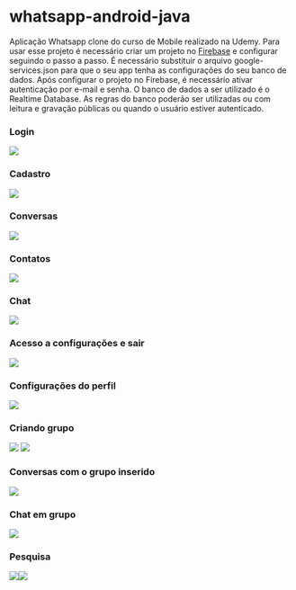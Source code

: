 # whatsapp-android-java
Aplicação Whatsapp clone do curso de Mobile realizado na Udemy.
Para usar esse projeto é necessário criar um projeto no [Firebase](https://accounts.google.com/signin/v2/identifier?passive=1209600&osid=1&continue=https%3A%2F%2Fconsole.firebase.google.com%2F%3Fhl%3Dpt-br&followup=https%3A%2F%2Fconsole.firebase.google.com%2F%3Fhl%3Dpt-br&hl=pt-br&flowName=GlifWebSignIn&flowEntry=ServiceLogin) e configurar seguindo o passo a passo. É necessário substituir o arquivo google-services.json para que o seu app tenha as configurações do seu banco de dados. Após configurar o projeto no Firebase, é necessário ativar autenticação por e-mail e senha. O banco de dados a ser utilizado é o Realtime Database. As regras do banco poderão ser utilizadas ou com leitura e gravação públicas ou quando o usuário estiver autenticado.

### Login

![](https://github.com/davif10/Imagens/blob/main/WhatsApp/teladelogin.PNG)

### Cadastro

![](https://github.com/davif10/Imagens/blob/main/WhatsApp/telacadastro.PNG)
 
### Conversas

![](https://github.com/davif10/Imagens/blob/main/WhatsApp/telaconversas.PNG) 

### Contatos

![](https://github.com/davif10/Imagens/blob/main/WhatsApp/telacontatos.PNG) 

### Chat

![](https://github.com/davif10/Imagens/blob/main/WhatsApp/teladechat.PNG) 

### Acesso a configurações e sair

![](https://github.com/davif10/Imagens/blob/main/WhatsApp/acessoaconfiguracoesesair.PNG) 

### Configurações do perfil

![](https://github.com/davif10/Imagens/blob/main/WhatsApp/configurandooperfil.PNG) 

### Criando grupo

![](https://github.com/davif10/Imagens/blob/main/WhatsApp/criandogrupo.PNG) ![](https://github.com/davif10/Imagens/blob/main/WhatsApp/colocandonomedogrupo.PNG) 

### Conversas com o grupo inserido

![](https://github.com/davif10/Imagens/blob/main/WhatsApp/telaconversascomogrupo.PNG)

### Chat em grupo

![](https://github.com/davif10/Imagens/blob/main/WhatsApp/conversachatgrupo.PNG)

### Pesquisa

![](https://github.com/davif10/Imagens/blob/main/WhatsApp/pesquisa1.PNG)![](https://github.com/davif10/Imagens/blob/main/WhatsApp/pesquisa2.PNG)



